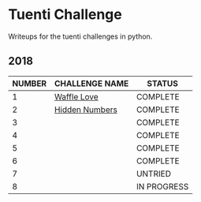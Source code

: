 # Tuenti Challenge

Writeups for the tuenti challenges in python.

## 2018

| NUMBER | CHALLENGE NAME                             | STATUS      |
| ------ | ------------------------------------------ | ----------- |
| 1      | [Waffle Love](./1_waffle_love_COMPLETE)    | COMPLETE    |
| 2      | [Hidden Numbers](./1_waffle_love_COMPLETE) | COMPLETE    |
| 3      |                                            | COMPLETE    |
| 4      |                                            | COMPLETE    |
| 5      |                                            | COMPLETE    |
| 6      |                                            | COMPLETE    |
| 7      |                                            | UNTRIED     |
| 8      |                                            | IN PROGRESS |


